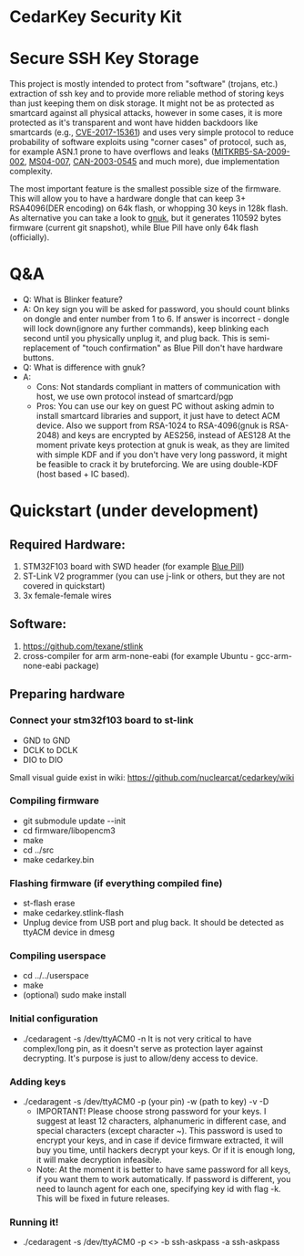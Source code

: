 CedarKey Security Kit
=====================

# Secure SSH Key Storage

This project is mostly intended to protect from "software" (trojans, etc.) extraction of ssh key and to provide more reliable method of storing keys than just keeping them on disk storage.
It might not be as protected as smartcard against all physical attacks, however in some cases, it is more protected as it's transparent and wont have hidden backdoors like smartcards (e.g., [CVE-2017-15361](https://cve.mitre.org/cgi-bin/cvename.cgi?name=CVE-2017-15361)) and uses very simple protocol to reduce probability of software exploits using "corner cases" of protocol, such as, for example ASN.1 prone to have overflows and leaks ([MITKRB5-SA-2009-002](https://web.mit.edu/kerberos/advisories/MITKRB5-SA-2009-002.txt), [MS04-007](https://docs.microsoft.com/en-us/security-updates/SecurityBulletins/2004/ms04-007), [CAN-2003-0545](https://cve.mitre.org/cgi-bin/cvename.cgi?name=CVE-2003-0545) and much more), due implementation complexity.

The most important feature is the smallest possible size of the firmware.  
This will allow you to have a hardware dongle that can keep 3+ RSA4096(DER encoding) on 64k flash, or whopping 30 keys in 128k flash.  
As alternative you can take a look to [gnuk](https://www.fsij.org/category/gnuk.html), but it generates 110592 bytes firmware (current git snapshot), while Blue Pill have only 64k flash (officially).

# Q&A
* Q: What is Blinker feature?
* A: On key sign you will be asked for password, you should count blinks on dongle and enter number from 1 to 6. If answer is incorrect - dongle will lock down(ignore any further commands), keep blinking each second until you physically unplug it, and plug back. This is semi-replacement of "touch confirmation" as Blue Pill don't have hardware buttons.
* Q: What is difference with gnuk?
* A:
  * Cons: Not standards compliant in matters of communication with host, we use own protocol instead of smartcard/pgp
  * Pros: You can use our key on guest PC without asking admin to install smartcard libraries and support, it just have to detect ACM device.
Also we support from RSA-1024 to RSA-4096(gnuk is RSA-2048) and keys are encrypted by AES256, instead of AES128
At the moment private keys protection at gnuk is weak, as they are limited with simple KDF and if you don't have very long password, it might be feasible to crack it by bruteforcing. We are using double-KDF (host based + IC based).

# Quickstart (under development)
## Required Hardware:
1. STM32F103 board with SWD header (for example [Blue Pill](http://wiki.stm32duino.com/index.php?title=Blue_Pill))
2. ST-Link V2 programmer (you can use j-link or others, but they are not covered in quickstart)
3. 3x female-female wires
## Software:
1. https://github.com/texane/stlink
2. cross-compiler for arm arm-none-eabi (for example Ubuntu - gcc-arm-none-eabi package)

## Preparing hardware
### Connect your stm32f103 board to st-link
* GND to GND
* DCLK to DCLK
* DIO to DIO

Small visual guide exist in wiki: https://github.com/nuclearcat/cedarkey/wiki

### Compiling firmware
* git submodule update --init
* cd firmware/libopencm3
* make
* cd ../src
* make cedarkey.bin
### Flashing firmware (if everything compiled fine)
* st-flash erase
* make cedarkey.stlink-flash
* Unplug device from USB port and plug back. It should be detected as ttyACM device in dmesg
### Compiling userspace
* cd ../../userspace
* make
* (optional) sudo make install
### Initial configuration
* ./cedaragent -s /dev/ttyACM0 -n
It is not very critical to have complex/long pin, as it doesn't serve as protection layer against decrypting. It's purpose is just to allow/deny access to device.
### Adding keys
* ./cedaragent -s /dev/ttyACM0 -p (your pin) -w (path to key) -v -D
  * IMPORTANT! Please choose strong password for your keys. I suggest at least 12 characters, alphanumeric in different case, and special characters (except character ~). This password is used to encrypt your keys, and in case if device firmware extracted, it will buy you time, until hackers decrypt your keys. Or if it is enough long, it will make decryption infeasible.
  * Note: At the moment it is better to have same password for all keys, if you want them to work automatically. If password is different, you need to launch agent for each one,
specifying key id with flag -k. This will be fixed in future releases.
### Running it!
* ./cedaragent -s /dev/ttyACM0 -p <<your pin>> -b ssh-askpass -a ssh-askpass
